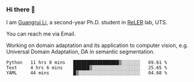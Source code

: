 ### Hi there 👋

<!--
**Solacex/Solacex** is a ✨ _special_ ✨ repository because its `README.md` (this file) appears on your GitHub profile.

Here are some ideas to get you started:

- 🔭 I’m currently working on ...
- 🌱 I’m currently learning ...
- 👯 I’m looking to collaborate on ...
- 🤔 I’m looking for help with ...
- 💬 Ask me about ...
- 📫 How to reach me: ...
- 😄 Pronouns: ...
- ⚡ Fun fact: ...
-->
I am [Guangrui Li](http://www.guangrui.li), a second-year Ph.D. student in [ReLER](http://www.reler.net) lab, UTS.

You can reach me via Email.

Working on domain adaptation and its application to computer vision, e.g. Universal Domain Adaptation, DA in semantic segmentation. 


<!--START_SECTION:waka-->
```text
Python   11 hrs 8 mins   █████████████████▒░░░░░░░   69.61 % 
Text     4 hrs 6 mins    ██████▒░░░░░░░░░░░░░░░░░░   25.65 % 
YAML     44 mins         █▒░░░░░░░░░░░░░░░░░░░░░░░   04.68 % 
```
<!--END_SECTION:waka-->
